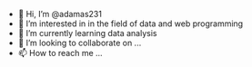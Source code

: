 - 👋 Hi, I’m @adamas231
- 👀 I’m interested in in the field of data and web programming
- 🌱 I’m currently learning data analysis
- 💞️ I’m looking to collaborate on ...
- 📫 How to reach me ...

